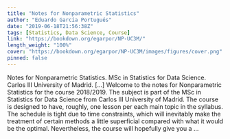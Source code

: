 ```yaml
---
title: "Notes for Nonparametric Statistics"
author: "Eduardo García Portugués"
date: "2019-06-18T21:56:38Z"
tags: [Statistics, Data Science, Course]
link: "https://bookdown.org/egarpor/NP-UC3M/"
length_weight: "100%"
cover: "https://bookdown.org/egarpor/NP-UC3M/images/figures/cover.png"
pinned: false
---
```


Notes for Nonparametric Statistics. MSc in Statistics for Data Science.
Carlos III University of Madrid. [...] Welcome to the notes for Nonparametric Statistics for the course 2018/2019. The subject is part of the MSc in Statistics for Data Science from Carlos III University of Madrid. The course is designed to have, roughly, one lesson per each main topic in the syllabus. The schedule is tight due to time constraints, which will inevitably make the treatment of certain methods a little superficial compared with what it would be the optimal. Nevertheless, the course will hopefully give you a ...
